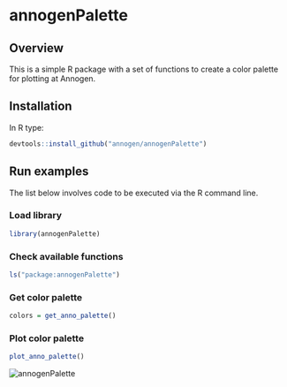 # annogenPalette

## Overview
This is a simple R package with a set of functions to create a color palette for plotting at Annogen.

## Installation
In R type:
```r
devtools::install_github("annogen/annogenPalette")
```

## Run examples
The list below involves code to be executed via the R command line.

### Load library
```r
library(annogenPalette)
```

### Check available functions
```r
ls("package:annogenPalette")
```

### Get color palette
```r
colors = get_anno_palette()
```

### Plot color palette
```r
plot_anno_palette()
```

![annogenPalette](https://github.com/user-attachments/assets/cb1d0c22-5883-4a43-b20f-eb0d7683a39b)
